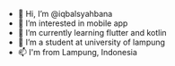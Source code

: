 - 👋 Hi, I’m @iqbalsyahbana
- 👀 I’m interested in mobile app
- 🌱 I’m currently learning flutter and kotlin
- 💞️ I’m a student at university of lampung
- 📫 I'm from Lampung, Indonesia
